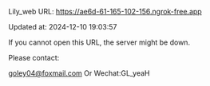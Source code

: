 Lily_web URL: https://ae6d-61-165-102-156.ngrok-free.app

Updated at: 2024-12-10 19:03:57

If you cannot open this URL, the server might be down.

Please contact: 

goley04@foxmail.com Or Wechat:GL_yeaH